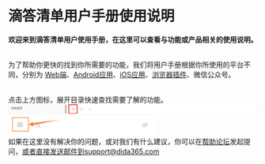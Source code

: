 # 滴答清单用户手册使用说明


**欢迎来到滴答清单用户使用手册，在这里可以查看与功能或产品相关的使用说明。**



<br >为了帮助你更快的找到你所需要的功能，我们将用户手册根据你所使用的平台不同，分别为 [Web端](ticktick_web_app/README.md)、[Android应用](android_app/README.md)、[iOS应用](ios_app/README.md)、[浏览器插件](chrome_extension_app/README.md)、微信公众号。

<br >点击上方图标，展开目录快速查找需要了解的功能。
![](directory..png)
<br ><img src="images/image0001.png" title="设置账号和密码" width="300" />
<br >如果在这里没有解决你的问题，或对我们有什么建议，你可以在[帮助论坛](https://help.dida365.com/)发起提问，或者直接发送邮件到support@dida365.com


